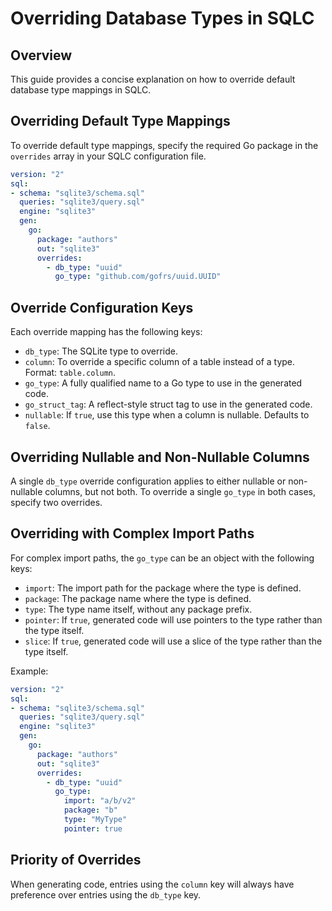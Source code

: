 # Overriding Database Types in SQLC

## Overview
This guide provides a concise explanation on how to override default database type mappings in SQLC.

## Overriding Default Type Mappings

To override default type mappings, specify the required Go package in the `overrides` array in your SQLC configuration file. 

```yaml
version: "2"
sql:
- schema: "sqlite3/schema.sql"
  queries: "sqlite3/query.sql"
  engine: "sqlite3"
  gen:
    go: 
      package: "authors"
      out: "sqlite3"
      overrides:
        - db_type: "uuid"
          go_type: "github.com/gofrs/uuid.UUID"
```

## Override Configuration Keys

Each override mapping has the following keys:

- `db_type`: The SQLite type to override.
- `column`: To override a specific column of a table instead of a type. Format: `table.column`.
- `go_type`: A fully qualified name to a Go type to use in the generated code.
- `go_struct_tag`: A reflect-style struct tag to use in the generated code.
- `nullable`: If `true`, use this type when a column is nullable. Defaults to `false`.

## Overriding Nullable and Non-Nullable Columns

A single `db_type` override configuration applies to either nullable or non-nullable columns, but not both. To override a single `go_type` in both cases, specify two overrides.

## Overriding with Complex Import Paths

For complex import paths, the `go_type` can be an object with the following keys:

- `import`: The import path for the package where the type is defined.
- `package`: The package name where the type is defined.
- `type`: The type name itself, without any package prefix.
- `pointer`: If `true`, generated code will use pointers to the type rather than the type itself.
- `slice`: If `true`, generated code will use a slice of the type rather than the type itself.

Example:

```yaml
version: "2"
sql:
- schema: "sqlite3/schema.sql"
  queries: "sqlite3/query.sql"
  engine: "sqlite3"
  gen:
    go: 
      package: "authors"
      out: "sqlite3"
      overrides:
        - db_type: "uuid"
          go_type:
            import: "a/b/v2"
            package: "b"
            type: "MyType"
            pointer: true
```

## Priority of Overrides

When generating code, entries using the `column` key will always have preference over entries using the `db_type` key.

